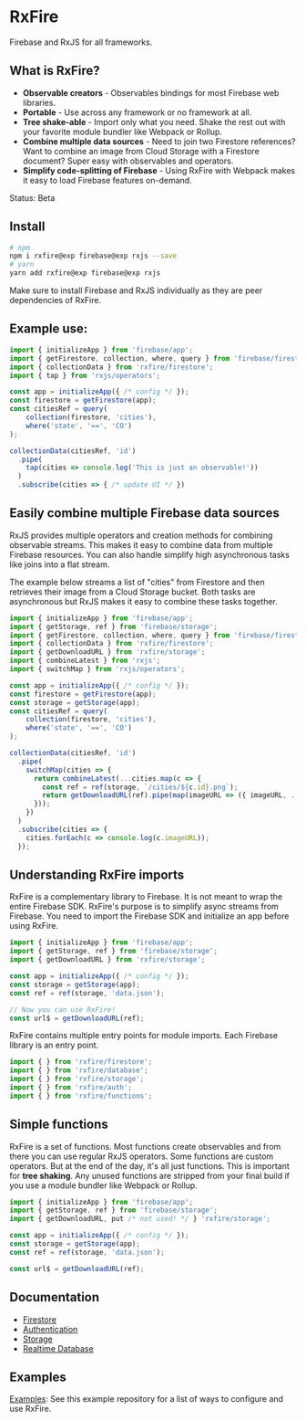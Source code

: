 # RxFire

Firebase and RxJS for all frameworks.

## What is RxFire?

- **Observable creators** - Observables bindings for most Firebase web libraries.
- **Portable** - Use across any framework or no framework at all.
- **Tree shake-able** - Import only what you need. Shake the rest out with your favorite module bundler like Webpack or Rollup.
- **Combine multiple data sources** - Need to join two Firestore references? Want to combine an image from Cloud Storage with a Firestore document? Super easy with observables and operators.
- **Simplify code-splitting of Firebase** - Using RxFire with Webpack makes it easy to load Firebase features on-demand.

Status: Beta

## Install

```bash
# npm
npm i rxfire@exp firebase@exp rxjs --save
# yarn
yarn add rxfire@exp firebase@exp rxjs
```

Make sure to install Firebase and RxJS individually as they are peer dependencies of RxFire.

## Example use:

```ts
import { initializeApp } from 'firebase/app';
import { getFirestore, collection, where, query } from 'firebase/firestore';
import { collectionData } from 'rxfire/firestore';
import { tap } from 'rxjs/operators';

const app = initializeApp({ /* config */ });
const firestore = getFirestore(app);
const citiesRef = query(
    collection(firestore, 'cities'),
    where('state', '==', 'CO')
);

collectionData(citiesRef, 'id')
  .pipe(
    tap(cities => console.log('This is just an observable!'))
  )
  .subscribe(cities => { /* update UI */ })
```

## Easily combine multiple Firebase data sources

RxJS provides multiple operators and creation methods for combining observable streams. This makes it easy to combine data from multiple Firebase resources. You can also handle simplify high asynchronous tasks like joins into a flat stream.

The example below streams a list of "cities" from Firestore and then retrieves their image from a Cloud Storage bucket. Both tasks are asynchronous but RxJS makes it easy to combine these tasks together.

```ts
import { initializeApp } from 'firebase/app';
import { getStorage, ref } from 'firebase/storage';
import { getFirestore, collection, where, query } from 'firebase/firestore';
import { collectionData } from 'rxfire/firestore';
import { getDownloadURL } from 'rxfire/storage';
import { combineLatest } from 'rxjs';
import { switchMap } from 'rxjs/operators';

const app = initializeApp({ /* config */ });
const firestore = getFirestore(app);
const storage = getStorage(app);
const citiesRef = query(
    collection(firestore, 'cities'),
    where('state', '==', 'CO')
);

collectionData(citiesRef, 'id')
  .pipe(
    switchMap(cities => {
      return combineLatest(...cities.map(c => {
        const ref = ref(storage, `/cities/${c.id}.png`);
        return getDownloadURL(ref).pipe(map(imageURL => ({ imageURL, ...c })));
      }));
    })
  )
  .subscribe(cities => {
    cities.forEach(c => console.log(c.imageURL));
  });
```

## Understanding RxFire imports

RxFire is a complementary library to Firebase. It is not meant to wrap the entire Firebase SDK. RxFire's purpose is to simplify async streams from Firebase. You need to import the Firebase SDK and initialize an app before using RxFire.

```ts
import { initializeApp } from 'firebase/app';
import { getStorage, ref } from 'firebase/storage';
import { getDownloadURL } from 'rxfire/storage';

const app = initializeApp({ /* config */ });
const storage = getStorage(app);
const ref = ref(storage, 'data.json');

// Now you can use RxFire!
const url$ = getDownloadURL(ref);
```

RxFire contains multiple entry points for module imports. Each Firebase library is an entry point.

```ts
import { } from 'rxfire/firestore';
import { } from 'rxfire/database';
import { } from 'rxfire/storage';
import { } from 'rxfire/auth';
import { } from 'rxfire/functions';
```

## Simple functions
RxFire is a set of functions. Most functions create observables and from there you can use regular RxJS operators. Some functions are custom operators. But at the end of the day, it's all just functions. This is important for **tree shaking**. Any unused functions are stripped from your final build if you use a module bundler like Webpack or Rollup.

```ts
import { initializeApp } from 'firebase/app';
import { getStorage, ref } from 'firebase/storage';
import { getDownloadURL, put /* not used! */ } 'rxfire/storage';

const app = initializeApp({ /* config */ });
const storage = getStorage(app);
const ref = ref(storage, 'data.json');

const url$ = getDownloadURL(ref);
```

## Documentation

- [Firestore](docs/firestore.md)
- [Authentication](docs/auth.md)
- [Storage](docs/storage.md)
- [Realtime Database](docs/database.md)

## Examples

[Examples](https://github.com/davideast/rxfire-samples): See this example repository for a list of ways to configure and use RxFire.
